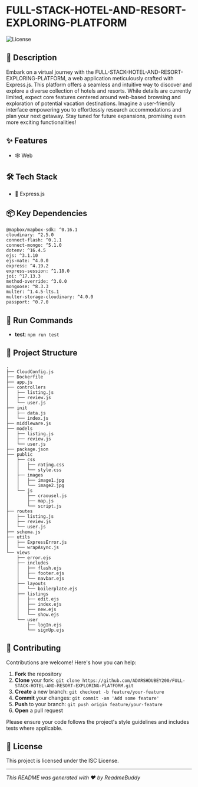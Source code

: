 # FULL-STACK-HOTEL-AND-RESORT-EXPLORING-PLATFORM

![License](https://img.shields.io/badge/license-ISC-green)

## 📝 Description

Embark on a virtual journey with the FULL-STACK-HOTEL-AND-RESORT-EXPLORING-PLATFORM, a web application meticulously crafted with Express.js. This platform offers a seamless and intuitive way to discover and explore a diverse collection of hotels and resorts. While details are currently limited, expect core features centered around web-based browsing and exploration of potential vacation destinations. Imagine a user-friendly interface empowering you to effortlessly research accommodations and plan your next getaway. Stay tuned for future expansions, promising even more exciting functionalities!

## ✨ Features

- 🕸️ Web


## 🛠️ Tech Stack

- 🚀 Express.js


## 📦 Key Dependencies

```
@mapbox/mapbox-sdk: ^0.16.1
cloudinary: ^2.5.0
connect-flash: ^0.1.1
connect-mongo: ^5.1.0
dotenv: ^16.4.5
ejs: ^3.1.10
ejs-mate: ^4.0.0
express: ^4.19.2
express-session: ^1.18.0
joi: ^17.13.3
method-override: ^3.0.0
mongoose: ^8.3.3
multer: ^1.4.5-lts.1
multer-storage-cloudinary: ^4.0.0
passport: ^0.7.0
```

## 🚀 Run Commands

- **test**: `npm run test`


## 📁 Project Structure

```
.
├── CloudConfig.js
├── Dockerfile
├── app.js
├── controllers
│   ├── listing.js
│   ├── review.js
│   └── user.js
├── init
│   ├── data.js
│   └── index.js
├── middleware.js
├── models
│   ├── listing.js
│   ├── review.js
│   └── user.js
├── package.json
├── public
│   ├── css
│   │   ├── rating.css
│   │   └── style.css
│   ├── images
│   │   ├── image1.jpg
│   │   └── image2.jpg
│   └── js
│       ├── craousel.js
│       ├── map.js
│       └── script.js
├── routes
│   ├── listing.js
│   ├── review.js
│   └── user.js
├── schema.js
├── utils
│   ├── ExpressError.js
│   └── wrapAsync.js
└── views
    ├── error.ejs
    ├── includes
    │   ├── flash.ejs
    │   ├── footer.ejs
    │   └── navbar.ejs
    ├── layouts
    │   └── boilerplate.ejs
    ├── listings
    │   ├── edit.ejs
    │   ├── index.ejs
    │   ├── new.ejs
    │   └── show.ejs
    └── user
        ├── logIn.ejs
        └── signUp.ejs
```

## 👥 Contributing

Contributions are welcome! Here's how you can help:

1. **Fork** the repository
2. **Clone** your fork: `git clone https://github.com/ADARSHDUBEY200/FULL-STACK-HOTEL-AND-RESORT-EXPLORING-PLATFORM.git`
3. **Create** a new branch: `git checkout -b feature/your-feature`
4. **Commit** your changes: `git commit -am 'Add some feature'`
5. **Push** to your branch: `git push origin feature/your-feature`
6. **Open** a pull request

Please ensure your code follows the project's style guidelines and includes tests where applicable.

## 📜 License

This project is licensed under the ISC License.

---
*This README was generated with ❤️ by ReadmeBuddy*
